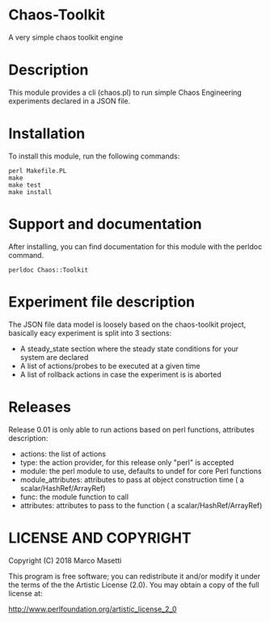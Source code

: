 # Chaos-Toolkit
A very simple chaos toolkit engine

# Description
This module provides a cli (chaos.pl) to run simple Chaos Engineering experiments declared in a JSON file.

# Installation

To install this module, run the following commands:

	perl Makefile.PL
	make
	make test
	make install

# Support and documentation

After installing, you can find documentation for this module with the
perldoc command.

    perldoc Chaos::Toolkit



# Experiment file description
The JSON file data model is loosely based on the chaos-toolkit project, basically eacy experiment is split into 3 sections:

- A steady_state section where the steady state conditions for your system are declared
- A list of actions/probes to be executed at a given time
- A list of rollback actions in case the experiment is is aborted


# Releases
Release 0.01 is only able to run actions based on perl functions, attributes description:

-   actions: the list of actions
-   type: the action provider, for this release only "perl" is accepted
-   module: the perl module to use, defaults to undef for core Perl functions
-   module_attributes: attributes to pass at object construction time ( a scalar/HashRef/ArrayRef)
-   func: the module function to call
-   attributes: attributes to pass to the function ( a scalar/HashRef/ArrayRef)



# LICENSE AND COPYRIGHT

Copyright (C) 2018 Marco Masetti

This program is free software; you can redistribute it and/or modify it
under the terms of the the Artistic License (2.0). You may obtain a
copy of the full license at:

http://www.perlfoundation.org/artistic_license_2_0



